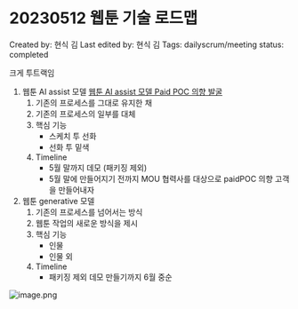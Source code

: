 # 20230512 웹툰 기술 로드맵

Created by: 현식 김
Last edited by: 현식 김
Tags: dailyscrum/meeting
status: completed

크게 투트랙임

1. 웹툰 AI assist 모델 [웹툰 AI assist 모델 Paid POC 의향 발굴](20230512%20all-hands%2027db5a05624046b38a20adbbac410289.md) 
    1. 기존의 프로세스를 그대로 유지한 채
    2. 기존의 프로세스의 일부를 대체
    3. 핵심 기능
        - 스케치 투 선화
        - 선화 투 밑색
    4. Timeline
        - 5월 말까지 데모 (패키징 제외)
        - 5월 말에 만들어지기 전까지 MOU 협력사를 대상으로 paidPOC 의향 고객을 만들어내자
2. 웹툰 generative 모델
    1. 기존의 프로세스를 넘어서는 방식
    2. 웹툰 작업의 새로운 방식을 제시
    3. 핵심 기능
        - 인물
        - 인물 외
    4. Timeline
        - 패키징 제외 데모 만들기까지 6월 중순

![image.png](20230512%20%E1%84%8B%E1%85%B0%E1%86%B8%E1%84%90%E1%85%AE%E1%86%AB%20%E1%84%80%E1%85%B5%E1%84%89%E1%85%AE%E1%86%AF%20%E1%84%85%E1%85%A9%E1%84%83%E1%85%B3%E1%84%86%E1%85%A2%E1%86%B8%20e9c01f48e55245f0a4f450764cff6b04/image.png)